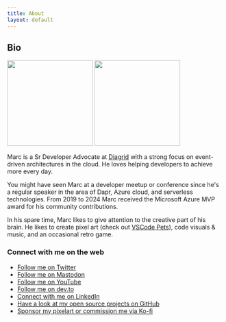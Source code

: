 ```yaml
---
title: About
layout: default
---
```


## Bio

<div class="biopics">
    <img src="bio/marcduiker_dapr_rainbow.png" width="200">
    <img src="bio/marcduiker_speaking.jpg" width="200">
</div>

Marc is a Sr Developer Advocate at [Diagrid](https://diagrid.io) with a strong focus on event-driven architectures in the cloud. He loves helping developers to achieve more every day.

You might have seen Marc at a developer meetup or conference since he's a regular speaker in the area of Dapr, Azure cloud, and serverless technologies. 
From 2019 to 2024 Marc received the Microsoft Azure MVP award for his community contributions.

In his spare time, Marc likes to give attention to the creative part of his brain. He likes to create pixel art (check out [VSCode Pets](https://marketplace.visualstudio.com/items?itemName=tonybaloney.vscode-pets)), code visuals & music, and an occasional retro game.

### Connect with me on the web

- [Follow me on Twitter](https://twitter.com/marcduiker) <Icon name="uil:twitter" size=24 />
- [Follow me on Mastodon](https://mstdn.social/@marcduiker) <Icon name="uil:comment" size=24 />
- [Follow me on YouTube](https://www.youtube.com/@marcduiker) <Icon name="uil:youtube" size=24 />
- [Follow me on dev.to](https://dev.to/marcduiker) <Icon name="uil:pen" size=24 />
- [Connect with me on LinkedIn](https://www.linkedin.com/in/mduiker/) <Icon name="uil:linkedin" size=24 />
- [Have a look at my open source projects on GitHub](https://www.github.com/marcduiker) <Icon name="uil:github" size=24 />
- [Sponsor my pixelart or commission me via Ko-fi](https://ko-fi.com/marcduiker) <Icon name="uil:illustration" size=24 />
